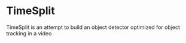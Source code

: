 # TimeSplit
TimeSplit is an attempt to build an object detector optimized for object tracking in a video
